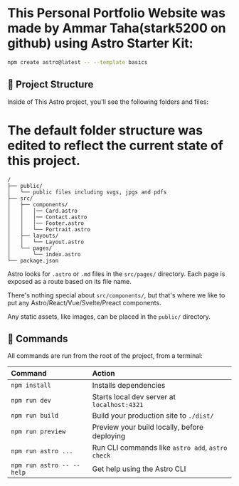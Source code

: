 # This Personal Portfolio Website was made by Ammar Taha(stark5200 on github) using Astro Starter Kit:

```sh
npm create astro@latest -- --template basics
```

## 🚀 Project Structure

Inside of This Astro project, you'll see the following folders and files:
# The default folder structure was edited to reflect the current state of this project.

```text
/
├── public/
│   └── public files including svgs, jpgs and pdfs
├── src/
│   ├── components/
│   │   │── Card.astro
│   │   │── Contact.astro
│   │   │── Footer.astro
│   │   └── Portrait.astro
│   ├── layouts/
│   │   └── Layout.astro
│   └── pages/
│       └── index.astro
└── package.json
```

Astro looks for `.astro` or `.md` files in the `src/pages/` directory. Each page is exposed as a route based on its file name.

There's nothing special about `src/components/`, but that's where we like to put any Astro/React/Vue/Svelte/Preact components.

Any static assets, like images, can be placed in the `public/` directory.

## 🧞 Commands

All commands are run from the root of the project, from a terminal:

| Command                   | Action                                           |
| :------------------------ | :----------------------------------------------- |
| `npm install`             | Installs dependencies                            |
| `npm run dev`             | Starts local dev server at `localhost:4321`      |
| `npm run build`           | Build your production site to `./dist/`          |
| `npm run preview`         | Preview your build locally, before deploying     |
| `npm run astro ...`       | Run CLI commands like `astro add`, `astro check` |
| `npm run astro -- --help` | Get help using the Astro CLI                     |